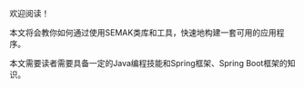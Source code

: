 欢迎阅读！



本文将会教你如何通过使用SEMAK类库和工具，快速地构建一套可用的应用程序。



本文需要读者需要具备一定的Java编程技能和Spring框架、Spring Boot框架的知识。

